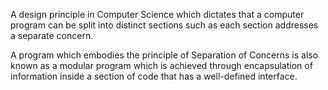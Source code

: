 A design principle in Computer Science which dictates that a computer program can be split into distinct sections such as each section addresses a separate concern.

A program which embodies the principle of Separation of Concerns is also known as a modular program which is achieved through encapsulation of information inside a section of code that has a well-defined interface.
